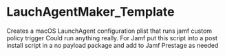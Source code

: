 # LauchAgentMaker_Template
Creates a macOS LaunchAgent configuration plist that runs jamf custom policy trigger
Could run anything really. For Jamf put this script into a post install script
in a no payload package and add to Jamf Prestage as needed
